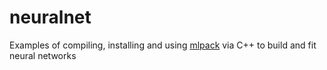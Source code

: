 # neuralnet
Examples of compiling, installing and using [mlpack](http://www.mlpack.org) via C++ to build and fit neural networks

